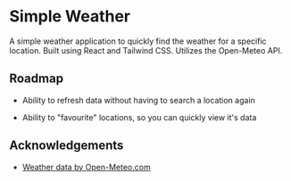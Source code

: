 
# Simple Weather

A simple weather application to quickly find the weather for a specific location. Built using React and Tailwind CSS. Utilizes the Open-Meteo API.


## Roadmap

- Ability to refresh data without having to search a location again

- Ability to "favourite" locations, so you can quickly view it's data


## Acknowledgements

 - [Weather data by Open-Meteo.com](https://open-meteo.com/)

